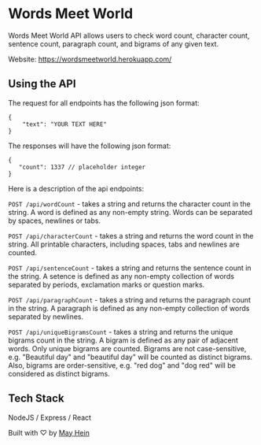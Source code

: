 # Words Meet World

Words Meet World API allows users to check word count, character count, sentence count, paragraph count, and bigrams of any given text.

Website: https://wordsmeetworld.herokuapp.com/

## Using the API

The request for all endpoints has the following json format:

```
{
    "text": "YOUR TEXT HERE"
}
```

The responses will have the following json format:

```
{
   "count": 1337 // placeholder integer
}
```

Here is a description of the api endpoints:

`POST /api/wordCount` - takes a string and returns the character count in the string. A word is defined as any non-empty string. Words can be separated by spaces, newlines or tabs.

`POST /api/characterCount` - takes a string and returns the word count in the string. All printable characters, including spaces, tabs and newlines are counted.

`POST /api/sentenceCount` - takes a string and returns the sentence count in the string. A setence is defined as any non-empty collection of words separated by periods, exclamation marks or question marks. 

 `POST /api/paragraphCount` - takes a string and returns the paragraph count in the string. A paragraph is defined as any non-empty collection of words separated by newlines.

 `POST /api/uniqueBigramsCount` - takes a string and returns the unique bigrams count in the string. A bigram is defined as any pair of adjacent words. Only unique bigrams are counted. Bigrams are not case-sensitive, e.g. "Beautiful day" and "beautiful day" will be counted as distinct bigrams. Also, bigrams are order-sensitive, e.g. "red dog" and "dog red" will be considered as distinct bigrams.

## Tech Stack

NodeJS / Express / React

Built with ♡ by [May Hein](https://www.linkedin.com/in/mayhein/)




